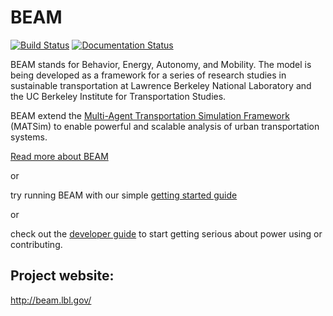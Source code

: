 # BEAM

[![Build Status](https://travis-ci.org/LBNL-UCB-STI/beam.svg?branch=master)](https://travis-ci.org/LBNL-UCB-STI/beam)
[![Documentation Status](https://readthedocs.org/projects/beam/badge/?version=latest)](http://beam.readthedocs.io/en/latest/?badge=latest)

BEAM stands for Behavior, Energy, Autonomy, and Mobility. The model is being developed as a framework for a series of research studies in sustainable transportation at Lawrence Berkeley National Laboratory and the UC Berkeley Institute for Transportation Studies.  

BEAM extend the [Multi-Agent Transportation Simulation Framework](https://github.com/matsim-org/matsim) (MATSim) to enable powerful and scalable analysis of urban transportation systems.

[Read more about BEAM](http://beam.readthedocs.io/en/latest/about.html) 

or 

try running BEAM with our simple [getting started guide](http://beam.readthedocs.io/en/latest/users.html#getting-started) 

or 

check out the [developer guide](http://beam.readthedocs.io/en/latest/developers.html) to start getting serious about power using or contributing.

## Project website: 
http://beam.lbl.gov/
